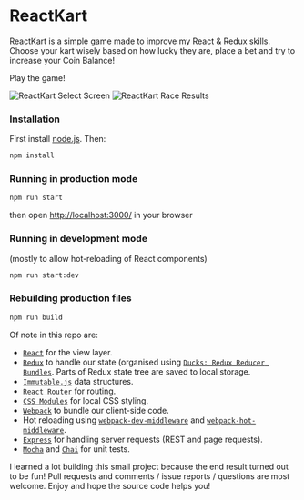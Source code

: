 # ReactKart

ReactKart is a simple game made to improve my React & Redux skills. Choose your kart wisely based on how lucky they are, place a bet and try to increase your Coin Balance!

Play the game!

![ReactKart Select Screen](http://i74.photobucket.com/albums/i265/gardenstew/reactkart-screen-1.png) ![ReactKart Race Results](http://i74.photobucket.com/albums/i265/gardenstew/reactkart-screen-2.png)

### Installation
First install [node.js](http://nodejs.org/). Then:
```sh
npm install
```
### Running in production mode
```sh
npm run start
```
then open [http://localhost:3000/](http://localhost:3000/) in your browser

### Running in development mode
(mostly to allow hot-reloading of React components)
```sh
npm run start:dev
```

### Rebuilding production files
```sh
npm run build
```

Of note in this repo are:

* [`React`](https://github.com/facebook/react) for the view layer.
* [`Redux`](https://github.com/reactjs/redux) to handle our state (organised using [`Ducks: Redux Reducer Bundles`](https://github.com/erikras/ducks-modular-redux). Parts of Redux state tree are saved to local storage.
* [`Immutable.js`](https://facebook.github.io/immutable-js/) data structures.
* [`React Router`](https://github.com/reactjs/react-router) for routing.
* [`CSS Modules`](https://medium.com/seek-ui-engineering/the-end-of-global-css-90d2a4a06284#.srnlsjycn) for local CSS styling.
* [`Webpack`](https://github.com/webpack) to bundle our client-side code.
* Hot reloading using [`webpack-dev-middleware`](https://github.com/webpack/webpack-dev-middleware) and [`webpack-hot-middleware`](https://github.com/glenjamin/webpack-hot-middleware).
* [`Express`](https://github.com/expressjs/express) for handling server requests (REST and page requests).
* [`Mocha`](https://mochajs.org/) and [`Chai`](http://chaijs.com/) for unit tests.


I learned a lot building this small project because the end result turned out to be fun! Pull requests and comments / issue reports / questions are most welcome. Enjoy and hope the source code helps you!